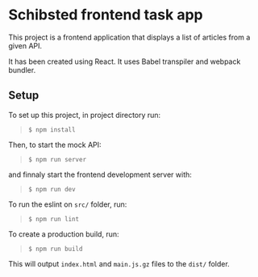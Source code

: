 # Schibsted frontend task app

This project is a frontend application that displays a list of articles from a given API. 

It has been created using React. It uses Babel transpiler and webpack bundler. 

## Setup

To set up this project, in project directory run:
> `$ npm install`

Then, to start the mock API:
> `$ npm run server`

and finnaly start the frontend development server with:
> `$ npm run dev`

To run the eslint on `src/` folder, run:
> `$ npm run lint`

To create a production build, run:
>`$ npm run build`

This will output `index.html` and `main.js.gz` files to the `dist/` folder.
